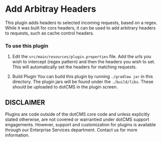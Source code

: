 # Add Arbitray Headers
This plugin adds headers to selected incoming requests, based on a regex. While it was built for cors headers, it can be used to add arbitrary headers to requests, such as cache control headers.


### To use this plugin
1. Edit the `src/main/resources/plugin.properties` file. Add the urls you wish to intercept (regex pattern) and then the headers you wish to set.  This will automatically set the headers for matching requests.

3. Build Plugin
You can build this plugin by running `./gradlew jar` in this directory.  The plugin jars will be found under the `./build/libs`.  These should be uploaded to dotCMS in the plugin screen.

## DISCLAIMER
Plugins are code outside of the dotCMS core code and unless explicitly stated otherwise, are not covered or warrantied  under dotCMS support engagements. However, support and customization for plugins is available through our Enterprise Services department. Contact us for more information.
